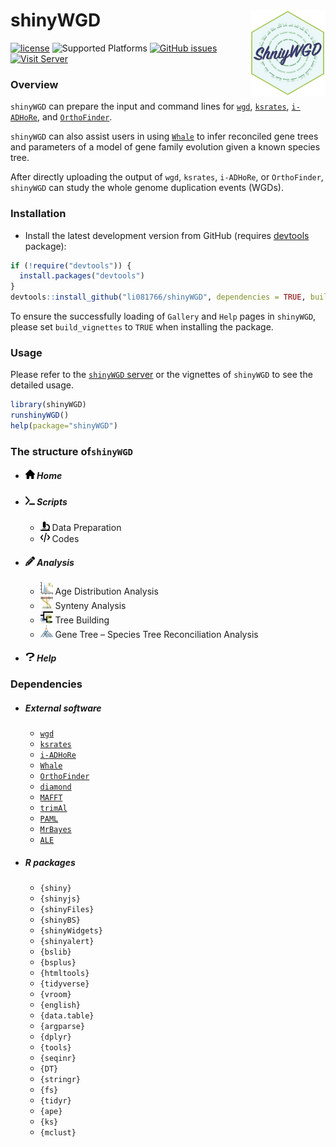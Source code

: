 # shinyWGD <img src="inst/shinyWGD/www/images/sticker_github.png" align="right" width="120" />

<!-- badges: start -->
[![license](https://img.shields.io/pypi/l/wgd.svg)](https://pypi.python.org/pypi/wgd)
![Supported Platforms](https://img.shields.io/badge/Platforms-Linux%20%7C%20OSX%20%7C%20Windows-brightgreen.svg)
[![GitHub issues](https://img.shields.io/github/issues/li081766/shinyWGD)](https://github.com/li081766/shinyWGD/issues)
[![Visit Server](https://img.shields.io/badge/Visit%20Server-blue.svg)](https://bioinformatics.psb.ugent.be/shiny/ShinyWGD/)
<!-- badges: end -->

### Overview

`shinyWGD` can prepare the input and command lines for [`wgd`](https://github.com/arzwa/wgd), [`ksrates`](https://github.com/VIB-PSB/ksrates), [`i-ADHoRe`](https://www.vandepeerlab.org/?q=tools/i-adhore30), and [`OrthoFinder`](https://github.com/davidemms/OrthoFinder). 

`shinyWGD` can also assist users in using [`Whale`](https://github.com/arzwa/whaleprep/tree/master) to infer reconciled gene trees and parameters of a model of gene family evolution given a known species tree.

After directly uploading the output of `wgd`, `ksrates`, `i-ADHoRe`, or `OrthoFinder`, `shinyWGD` can study the whole genome duplication events (WGDs).

### Installation

* Install the latest development version from GitHub (requires [devtools](https://github.com/hadley/devtools) package):

```r
if (!require("devtools")) {
  install.packages("devtools")
}
devtools::install_github("li081766/shinyWGD", dependencies = TRUE, build_vignettes = TRUE)
```

To ensure the successfully loading of `Gallery` and `Help` pages in `shinyWGD`, please set `build_vignettes` to `TRUE` when installing the package.

### Usage

Please refer to the [`shinyWGD` server](https://bioinformatics.psb.ugent.be/webtools/shinyWGD) or the vignettes of `shinyWGD` to see the detailed usage. 

```r
library(shinyWGD)
runshinyWGD()
help(package="shinyWGD")
```

### The structure of`shinyWGD`

- ##### <img src="inst/shinyWGD/www/images/house-solid.svg" alt="Icon" width="15" height="15"> Home
- ##### <img src="inst/shinyWGD/www/images/terminal-solid.svg" alt="Icon" width="15" height="15"> Scripts
  - <img src="inst/shinyWGD/www/images/microscope-solid.svg" alt="Icon" width="15" height="15"> Data Preparation
  - <img src="inst/shinyWGD/www/images/code-solid.svg" alt="Icon" width="15" height="15"> Codes
- ##### <img src="inst/shinyWGD/www/images/pencil-solid.svg" alt="Icon" width="15" height="15"> Analysis
  - <img src="inst/shinyWGD/www/images/ksIcon.svg" alt="Icon" width="20" height="20"> Age Distribution Analysis
  - <img src="inst/shinyWGD/www/images/syntenyIcon.svg" alt="Icon" width="20" height="20"> Synteny Analysis
  - <img src="inst/shinyWGD/www/images/ksTreeIcon.svg" alt="Icon" width="20" height="20"> Tree Building
  - <img src="inst/shinyWGD/www/images/treeReconciliationIcon.svg" alt="Icon" width="20" height="20"> Gene Tree – Species Tree Reconciliation Analysis
- ##### <img src="inst/shinyWGD/www/images/question-solid.svg" alt="Icon" width="15" height="15"> Help

### Dependencies

- ##### External software
  - [`wgd`](https://github.com/arzwa/wgd)
  - [`ksrates`](https://github.com/VIB-PSB/ksrates)
  - [`i-ADHoRe`](https://www.vandepeerlab.org/?q=tools/i-adhore30)
  - [`Whale`](https://github.com/arzwa/Whale.jl/tree/master)
  - [`OrthoFinder`](https://github.com/davidemms/OrthoFinder)
  - [`diamond`](https://github.com/bbuchfink/diamond)
  - [`MAFFT`](https://mafft.cbrc.jp/alignment/software/)
  - [`trimAl`](http://trimal.cgenomics.org/)
  - [`PAML`](http://abacus.gene.ucl.ac.uk/software/paml.html)
  - [`MrBayes`](https://nbisweden.github.io/MrBayes/)
  - [`ALE`](https://github.com/ssolo/ALE)

- ##### R packages
  - `{shiny}`
  - `{shinyjs}`
  - `{shinyFiles}`
  - `{shinyBS}`
  - `{shinyWidgets}`
  - `{shinyalert}`
  - `{bslib}`
  - `{bsplus}`
  - `{htmltools}`
  - `{tidyverse}`
  - `{vroom}`
  - `{english}`
  - `{data.table}`
  - `{argparse}`
  - `{dplyr}`
  - `{tools}`
  - `{seqinr}`
  - `{DT}`
  - `{stringr}`
  - `{fs}`
  - `{tidyr}`
  - `{ape}`
  - `{ks}`
  - `{mclust}`
